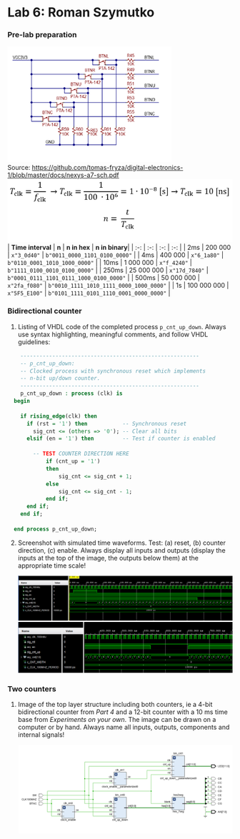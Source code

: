 # Lab 6: Roman Szymutko
### Pre-lab preparation
 ![Buttons schematic](img/btns.png)
 </br>
 Source: https://github.com/tomas-fryza/digital-electronics-1/blob/master/docs/nexys-a7-sch.pdf
 ![Equations](img/eq.png)
 </br>
 | **Time interval** | **n** | **n in hex** | **n in binary**|
 | :-: | :-: | :-: | :-: |
 | 2ms | 200 000 | `x"3_0d40"` | `b"0011_0000_1101_0100_0000"` |
 | 4ms | 400 000 | `x"6_1a80"` | `b"0110_0001_1010_1000_0000"` |
 | 10ms | 1 000 000 | `x"f_4240"` | `b"1111_0100_0010_0100_0000"` |
 | 250ms | 25 000 000 | `x"17d_7840"` | `b"0001_0111_1101_0111_1000_0100_0000"` |
 | 500ms | 50 000 000 | `x"2fa_f080"` | `b"0010_1111_1010_1111_0000_1000_0000"` |
 | 1s | 100 000 000 | `x"5F5_E100"` | `b"0101_1111_0101_1110_0001_0000_0000"` |
 </br>

### Bidirectional counter

1. Listing of VHDL code of the completed process `p_cnt_up_down`. Always use syntax highlighting, meaningful comments, and follow VHDL guidelines:

```vhdl
    --------------------------------------------------------
    -- p_cnt_up_down:
    -- Clocked process with synchronous reset which implements
    -- n-bit up/down counter.
    --------------------------------------------------------
    p_cnt_up_down : process (clk) is
  begin

    if rising_edge(clk) then
      if (rst = '1') then           -- Synchronous reset
        sig_cnt <= (others => '0'); -- Clear all bits
      elsif (en = '1') then         -- Test if counter is enabled

        -- TEST COUNTER DIRECTION HERE
            if (cnt_up = '1')
            then
                sig_cnt <= sig_cnt + 1;
            else 
                sig_cnt <= sig_cnt - 1;
            end if;
      end if;
    end if;

  end process p_cnt_up_down;
```

2. Screenshot with simulated time waveforms. Test: (a) reset, (b) counter direction, (c) enable. Always display all inputs and outputs (display the inputs at the top of the image, the outputs below them) at the appropriate time scale!

   ![your figure](img/sim.png)
   ![your figure](img/sim2.png)

### Two counters

1. Image of the top layer structure including both counters, ie a 4-bit bidirectional counter from *Part 4* and a 12-bit counter with a 10 ms time base from *Experiments on your own*. The image can be drawn on a computer or by hand. Always name all inputs, outputs, components and internal signals!

   ![your figure](img/schematic_top2.png)
